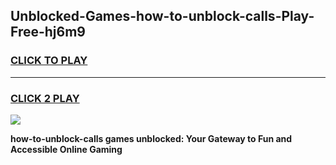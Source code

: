 
## Unblocked-Games-how-to-unblock-calls-Play-Free-hj6m9
<h3>
<a href="https://premium76.site?title=how-to-unblock-calls&ref=10A">CLICK TO PLAY</a></h3>
<hr>

<h3>
<a href="https://premium76.site?title=how-to-unblock-calls&ref=10A">CLICK 2 PLAY</a>
  
</h3>

<a href="https://premium76.site?title=how-to-unblock-calls&ref=10A"><img src="https://clearcache.store/games.png"></a>


**how-to-unblock-calls games unblocked: Your Gateway to Fun and Accessible Online Gaming**
